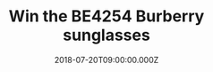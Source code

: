 ---
campaign-uuid: "c-f17219ce-999e-4b23-abbf-32cbc0a46b9a"
type: "Preview"
category: "Gifts"
date: "2018-07-20T09:00:00.000Z"
end-date: "2018-09-20T23:59:00.000Z"
disable-form: false
is_promoted: false
has_entry_page: true
title: "Win the BE4254 Burberry sunglasses"
competition-description: "<p>Since its inception in 1856, Burberry has extended its\
  \ signature trench coat collections to a versatile range of ready-to-wear and accessories,\
  \ embracing its quintessentially British style in each piece. The BE4254 sunglasses\
  \ provide a comfortable fit and we want you to feel comfortable and stylish at the\
  \ same time.</p> \r\n<p>Don’t miss out the chance of winning the brand new BE4254\
  \ Burberry sunglasses</p>\r\n<p>Feel smart with Burberry.</p>"
hero-header: "Win the BE4254 Burberry sunglasses"
terms-confirmation: "N/A"
banner-img: "https://assets.expresslyapp.com/asset-b9137de6-1dbd-49e2-96b8-1ec1eacdd6b0.jpg"
logo-left-href: "http://burberry.com"
logo-left-image: "https://assets.expresslyapp.com/6ba40880-9db3-417b-a9c7-8462b1079bf8-thumb.png"
logo-left-title: "Burberry"
bg-image-hero: "https://assets.expresslyapp.com/asset-823c732b-e6f6-4cd2-b491-1365df1cc1ba.jpg"
bg-image-first: "https://assets.expresslyapp.com/asset-2101aa49-6cfb-4ad5-91f9-6e00d6240598.jpg"
bg-image-second: "https://assets.expresslyapp.com/asset-cac704a5-f7bf-4dd6-8f99-3469e701cb26.jpg"
section1-content: "<p>Britain's most stratospheric fashion success, Burberry, combines\
  \ tradition with innovation.</p>\r\n<p>The luxury fashion house champions heritage\
  \ and craft through each of its collections. Burberry women's is no exception, as\
  \ the brand continues its innovation of the iconic trench coat & amazing accessories.</p>"
section2-content: "<p>Cut to a flattering pilot shape, the BE4254 sunglasses provide\
  \ a comfortable fit with their acetate build and refined nose bridge, while the\
  \ arms are decorated with a faded check print, adding understated luxury to casual\
  \ codes. The perfect gift for the summer.</p>\r\n<p>Enter the form below and feel\
  \ the Burberry experience through your eyes with the BE4254 sunglasses.</p>"
entry-title: "Win the BE4254 Burberry sunglasses"
entry-content: "Enter the draw to win the BE4254 Burberry sunglasses by completing\
  \ the form below before 23:59 on 20th of September 2018."
has-winner: false
prize-description: "BE4254 Burberry sunglasses"
special-conditions: "Multiple entries are allowed up to one every day."
---